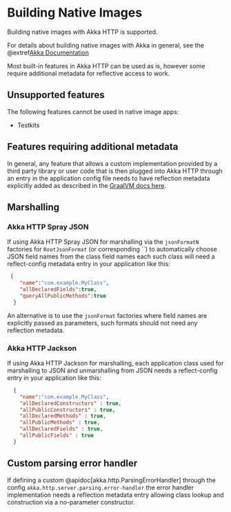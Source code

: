 # Building Native Images


Building native images with Akka HTTP is supported.

For details about building native images with Akka in general, see the @extref[Akka Documentation](akka-docs:additional/native-image.html)

Most built-in features in Akka HTTP can be used as is, however some require additional metadata for reflective access to work.

## Unsupported features

The following features cannot be used in native image apps:

 * Testkits

## Features requiring additional metadata

In general, any feature that allows a custom implementation provided by a third party library or user code that is
then plugged into Akka HTTP through an entry in the application config file needs to have reflection metadata explicitly added
as described in the [GraalVM docs here](https://www.graalvm.org/latest/reference-manual/native-image/metadata/).


## Marshalling

### Akka HTTP Spray JSON

If using Akka HTTP Spray JSON for marshalling via the `jsonFormatN` factories for `RootJsonFormat` (or corresponding ``) to automatically choose
JSON field names from the class field names each such class will need a reflect-config metadata entry in your application 
like this:

```json
 {
    "name":"com.example.MyClass",
    "allDeclaredFields":true,
    "queryAllPublicMethods":true
  }
```

An alternative is to use the `jsonFormat` factories where field names are explicitly passed as parameters, such formats
should not need any reflection metadata.

### Akka HTTP Jackson

If using Akka HTTP Jackson for marshalling, each application class used for marshalling to JSON and unmarshalling from JSON
needs a reflect-config entry in your application like this:

```json
  {
    "name":"com.example.MyClass",
    "allDeclaredConstructors" : true,
    "allPublicConstructors" : true,
    "allDeclaredMethods" : true,
    "allPublicMethods" : true,
    "allDeclaredFields" : true,
    "allPublicFields" : true
  }
```

## Custom parsing error handler

If defining a custom @apidoc[akka.http.ParsingErrorHandler] through the config `akka.http.server.parsing.error-handler`
the error handler implementation needs a reflection metadata entry allowing class lookup and construction via a no-parameter constructor.
